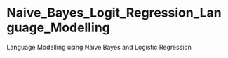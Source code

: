 # Naive_Bayes_Logit_Regression_Language_Modelling
Language Modelling using Naive Bayes and Logistic Regression
